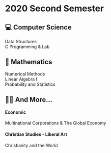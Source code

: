 2020 Second Semester
=============

:computer: Computer Science
-------------
Data Structures
</br>
C Programming & Lab

📐 Mathematics
-------------
Numerical Methods
</br>
Linear Algebra I
</br>
Probability and Statistics

:money_with_wings::pray: And More...
-------------
#### Economic
Multinational Corporations & The Global Economy
#### Christian Studies - Liberal Art
Christianity and the World
